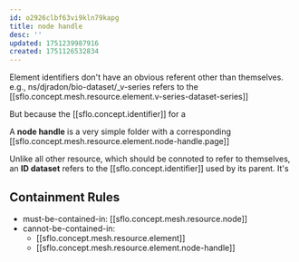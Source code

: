```yaml
---
id: o2926clbf63vi9kln79kapg
title: node handle
desc: ''
updated: 1751239987916
created: 1751126532834
---
```


Element identifiers don't have an obvious referent other than themselves. e.g., ns/djradon/bio-dataset/_v-series refers to the [[sflo.concept.mesh.resource.element.v-series-dataset-series]]

But because the [[sflo.concept.identifier]] for a 

A **node handle** is a very simple folder with a corresponding [[sflo.concept.mesh.resource.element.node-handle.page]]

Unlike all other resource, which should be connoted to refer to themselves, an **ID dataset** refers to the [[sflo.concept.identifier]] used by its parent. It's 



## Containment Rules

- must-be-contained-in: [[sflo.concept.mesh.resource.node]]
- cannot-be-contained-in: 
  - [[sflo.concept.mesh.resource.element]]
  - [[sflo.concept.mesh.resource.element.node-handle]]